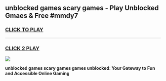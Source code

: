 
## unblocked games scary games - Play Unblocked Gmaes & Free #mmdy7
<h3>
<a href="https://news.freeplayer.one?title=unblocked_games_scary_games&ref=24F">CLICK TO PLAY</a></h3>
<hr>

<h3>
<a href="https://news.freeplayer.one?title=unblocked_games_scary_games&ref=24F">CLICK 2 PLAY</a>
  
</h3>

<a href="https://news.freeplayer.one?title=unblocked_games_scary_games&ref=24F/"><img src="https://clearcache.store/games.png"></a>


**unblocked games scary games games unblocked: Your Gateway to Fun and Accessible Online Gaming**
